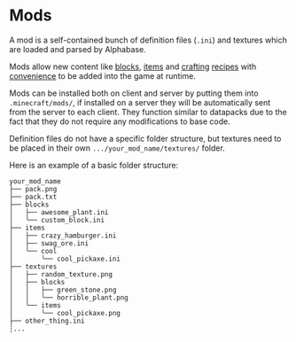 # Mods

A mod is a self-contained bunch of definition files (`.ini`) and textures which are loaded and parsed by Alphabase. 

Mods allow new content like [blocks](Definition%20Types/Block.html), [items](Definition%20Types/Item.html) and [crafting](Definition%20Types/Recipe.html) [recipes](Definition%20Types/Smelting.html) with [convenience](Definition%20Types/Instance.html) to be added into the game at runtime.

Mods can be installed both on client and server by putting them into `.minecraft/mods/`, if installed on a server they will be automatically sent from the server to each client.
They function similar to datapacks due to the fact that they do not require any modifications to base code.

Definition files do not have a specific folder structure, but textures need to be placed in their own `.../your_mod_name/textures/` folder.

Here is an example of a basic folder structure:
```
your_mod_name
├── pack.png
├── pack.txt
├── blocks
│   ├── awesome_plant.ini
│   ╰── custom_block.ini
├── items
│   ├── crazy_hamburger.ini
│   ├── swag_ore.ini
│   ╰── cool
│       ╰── cool_pickaxe.ini
├── textures
│   ├── random_texture.png
│   ├── blocks
│   │   ├── green_stone.png
│   │   ╰── horrible_plant.png
│   ╰── items
│       ╰── cool_pickaxe.png
├── other_thing.ini
┆...
```